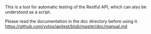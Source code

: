 This is a tool for automatic testing of the Restful API, which can also be understood as a script.

Please read the documentation in the doc directory before using it.
https://github.com/yxtoo/apitest/blob/master/doc/manual.md
